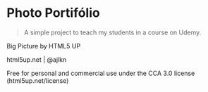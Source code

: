 # Photo  Portifólio

> A simple project to teach my students in a course on Udemy.

Big Picture by HTML5 UP

html5up.net |  @ajlkn

Free for personal and commercial use under the CCA 3.0 license (html5up.net/license)
